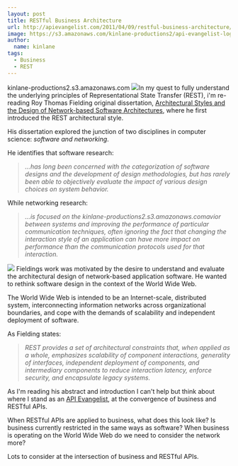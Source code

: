 ```yaml
---
layout: post
title: RESTful Business Architecture
url: http://apievangelist.com/2011/04/09/restful-business-architecture/
image: https://s3.amazonaws.com/kinlane-productions2/api-evangelist-logos/api-evangelist-butterfly-vertical.png
author:
  name: kinlane
tags:
  - Business
  - REST
---
```

kinlane-productions2.s3.amazonaws.com ![](http://kinlane-productions.s3.amazonaws.com/api-evangelist/blueprints.jpg)In my quest to fully understand the underlying principles of Representational State Transfer (REST), i'm re-reading Roy Thomas Fielding original dissertation, [Architectural Styles and the Design of Network-based Software Architectures](http://www.ics.uci.edu/~fielding/pubs/dissertation/top.htm "Architectural Styles and the Design of Network-based Software Architecture"), where he first introduced the REST architectural style.

His dissertation explored the junction of two disciplines in computer science: _software and networking_.

He identifies that software research:

> _...has long been concerned with the categorization of software designs and the development of design methodologies, but has rarely been able to objectively evaluate the impact of various design choices on system behavior._

While networking research:

> _...is focused on the kinlane-productions2.s3.amazonaws.comavior between systems and improving the performance of particular communication techniques, often ignoring the fact that changing the interaction style of an application can have more impact on performance than the communication protocols used for that interaction._

![](http://kinlane-productions.s3.amazonaws.com/api-evangelist/parthenon.jpg) Fieldings work was motivated by the desire to understand and evaluate the architectural design of network-based application software. He wanted to rethink software design in the context of the World Wide Web.

The World Wide Web is intended to be an Internet-scale, distributed system, interconnecting information networks across organizational boundaries, and cope with the demands of scalability and independent deployment of software.

As Fielding states:

> _REST provides a set of architectural constraints that, when applied as a whole, emphasizes scalability of component interactions, generality of interfaces, independent deployment of components, and intermediary components to reduce interaction latency, enforce security, and encapsulate legacy systems._

As I'm reading his abstract and introduction I can't help but think about where I stand as an [API Evangelist](http://apievangelist.com/2011/04/09/api-evangelism-vs-developer-evangelism/ "API Evangelist"), at the convergence of business and RESTful APIs.

When RESTful APIs are applied to business, what does this look like? Is business currently restricted in the same ways as software? When business is operating on the World Wide Web do we need to consider the network more?

Lots to consider at the intersection of business and RESTful APIs.